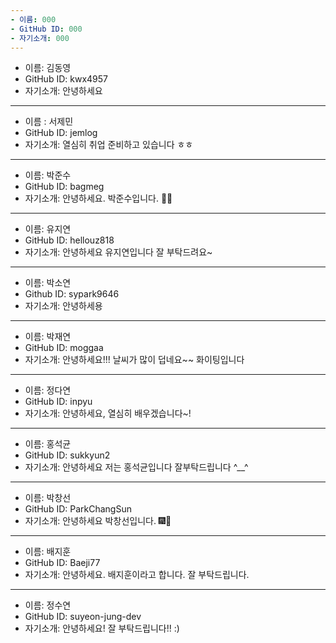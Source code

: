 ```yaml
---
- 이름: 000
- GitHub ID: 000
- 자기소개: 000
---
```

- 이름: 김동영
- GitHub ID: kwx4957
- 자기소개: 안녕하세요
---
- 이름 : 서제민
- GitHub ID: jemlog
- 자기소개: 열심히 취업 준비하고 있습니다 ㅎㅎ
---
- 이름: 박준수
- GitHub ID: bagmeg
- 자기소개: 안녕하세요. 박준수입니다. 🙋‍♂️
---
- 이름: 유지연
- GitHub ID: hellouz818
- 자기소개: 안녕하세요 유지연입니다 잘 부탁드려요~
---
- 이름: 박소연
- Github ID: sypark9646
- 자기소개: 안녕하세용
---
- 이름: 박재연
- GitHub ID: moggaa
- 자기소개: 안녕하세요!!! 날씨가 많이 덥네요~~ 화이팅입니다
---
- 이름: 정다연
- GitHub ID: inpyu
- 자기소개: 안녕하세요, 열심히 배우겠습니다~!
---
- 이름: 홍석균
- GitHub ID: sukkyun2
- 자기소개: 안녕하세요 저는 홍석균입니다 잘부탁드립니다 ^__^
---
- 이름: 박창선
- GitHub ID: ParkChangSun
- 자기소개: 안녕하세요 박창선입니다. 🎆🎇
---
- 이름: 배지훈
- GitHub ID: Baeji77
- 자기소개: 안녕하세요. 배지훈이라고 합니다. 잘 부탁드립니다.
---
- 이름: 정수연
- GitHub ID: suyeon-jung-dev
- 자기소개: 안녕하세요! 잘 부탁드립니다!! :) 
